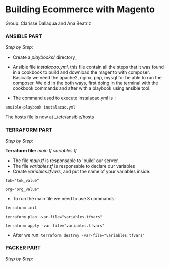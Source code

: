 # Building Ecommerce with Magento 
Group: Clarisse Dallaqua and Ana Beatriz

### **ANSIBLE PART**

*Step by Step:*
- Create a *playbooks/* directory_
- Ansible file *instalacao.yml*, this file contain all the steps that it was found in a cookbook to build and download the magento with composer. Basically we need the apache2, nginx, php, mysql for be able to run the composer. We did in the both ways, first doing in the terminal with the cookbook commands and after with a playbook using ansible tool.

- The command used to execute instalacao.yml is : 
```
ansible-playbook instalacao.yml
```
The hosts file is now at _/etc/ansible/hosts 

### **TERRAFORM PART**

*Step by Step:* 

**Terraform file:**  _main.tf_ _variables.tf_
- The file *main.tf* is responsable to 'build' our server.
- The file *variables.tf* is responsable to declare our variables
- Create _variables.tfvars_, and put the name of your variables inside:
```
tok="tok_value"

org="org_value"
```
- To run the main file we need to use 3 commands:

```terraform init``` 

 ```terraform plan -var-file="variables.tfvars"```

 ```terraform apply -var-file="variables.tfvars"```

- After we run:
 ```terraform destroy -var-file="variables.tfvars"```

### **PACKER PART**
*Step by Step:*
